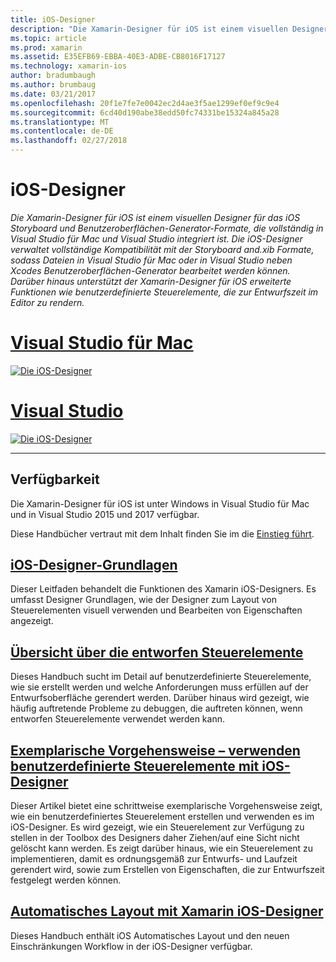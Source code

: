 ```yaml
---
title: iOS-Designer
description: "Die Xamarin-Designer für iOS ist einem visuellen Designer für das iOS Storyboard und Benutzeroberflächen-Generator-Formate, die vollständig in Visual Studio für Mac und Visual Studio integriert ist. Die iOS-Designer verwaltet vollständige Kompatibilität mit der Storyboard and.xib Formate, sodass Dateien in Visual Studio für Mac oder in Visual Studio neben Xcodes Benutzeroberflächen-Generator bearbeitet werden können. Darüber hinaus unterstützt der Xamarin-Designer für iOS erweiterte Funktionen wie benutzerdefinierte Steuerelemente, die zur Entwurfszeit im Editor zu rendern."
ms.topic: article
ms.prod: xamarin
ms.assetid: E35EFB69-EBBA-40E3-ADBE-CB8016F17127
ms.technology: xamarin-ios
author: bradumbaugh
ms.author: brumbaug
ms.date: 03/21/2017
ms.openlocfilehash: 20f1e7fe7e0042ec2d4ae3f5ae1299ef0ef9c9e4
ms.sourcegitcommit: 6cd40d190abe38edd50fc74331be15324a845a28
ms.translationtype: MT
ms.contentlocale: de-DE
ms.lasthandoff: 02/27/2018
---
```

# <a name="ios-designer"></a>iOS-Designer

_Die Xamarin-Designer für iOS ist einem visuellen Designer für das iOS Storyboard und Benutzeroberflächen-Generator-Formate, die vollständig in Visual Studio für Mac und Visual Studio integriert ist. Die iOS-Designer verwaltet vollständige Kompatibilität mit der Storyboard and.xib Formate, sodass Dateien in Visual Studio für Mac oder in Visual Studio neben Xcodes Benutzeroberflächen-Generator bearbeitet werden können. Darüber hinaus unterstützt der Xamarin-Designer für iOS erweiterte Funktionen wie benutzerdefinierte Steuerelemente, die zur Entwurfszeit im Editor zu rendern._

# <a name="visual-studio-for-mactabvsmac"></a>[Visual Studio für Mac](#tab/vsmac)


[![](images/designer-new1.png "Die iOS-Designer")](images/designer-new1.png)


# <a name="visual-studiotabvswin"></a>[Visual Studio](#tab/vswin)


[![](images/designer-vs.png "Die iOS-Designer")](images/designer-vs.png)


-----

## <a name="availability"></a>Verfügbarkeit

Die Xamarin-Designer für iOS ist unter Windows in Visual Studio für Mac und in Visual Studio 2015 und 2017 verfügbar.

Diese Handbücher vertraut mit dem Inhalt finden Sie im die [Einstieg führt](~/ios/get-started/index.md).


## <a name="ios-designer-basicsintroductionmd"></a>[iOS-Designer-Grundlagen](introduction.md)

Dieser Leitfaden behandelt die Funktionen des Xamarin iOS-Designers. Es umfasst Designer Grundlagen, wie der Designer zum Layout von Steuerelementen visuell verwenden und Bearbeiten von Eigenschaften angezeigt.

##  <a name="designable-controls-overviewios-designable-controls-overviewmd"></a>[Übersicht über die entworfen Steuerelemente](ios-designable-controls-overview.md)

Dieses Handbuch sucht im Detail auf benutzerdefinierte Steuerelemente, wie sie erstellt werden und welche Anforderungen muss erfüllen auf der Entwurfsoberfläche gerendert werden. Darüber hinaus wird gezeigt, wie häufig auftretende Probleme zu debuggen, die auftreten können, wenn entworfen Steuerelemente verwendet werden kann.

##  <a name="walkthrough---using-custom-controls-with-ios-designerios-designable-controls-walkthroughmd"></a>[Exemplarische Vorgehensweise – verwenden benutzerdefinierte Steuerelemente mit iOS-Designer](ios-designable-controls-walkthrough.md)

Dieser Artikel bietet eine schrittweise exemplarische Vorgehensweise zeigt, wie ein benutzerdefiniertes Steuerelement erstellen und verwenden es im iOS-Designer. Es wird gezeigt, wie ein Steuerelement zur Verfügung zu stellen in der Toolbox des Designers daher Ziehen/auf eine Sicht nicht gelöscht kann werden. Es zeigt darüber hinaus, wie ein Steuerelement zu implementieren, damit es ordnungsgemäß zur Entwurfs- und Laufzeit gerendert wird, sowie zum Erstellen von Eigenschaften, die zur Entwurfszeit festgelegt werden können.

##  <a name="auto-layout-with-the-xamarin-ios-designerdesigner-auto-layoutmd"></a>[Automatisches Layout mit Xamarin iOS-Designer](designer-auto-layout.md)

Dieses Handbuch enthält iOS Automatisches Layout und den neuen Einschränkungen Workflow in der iOS-Designer verfügbar.
